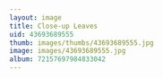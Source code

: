 ```yaml
---
layout: image
title: Close-up Leaves
uid: 43693689555
thumb: images/thumbs/43693689555.jpg
image: images/43693689555.jpg
album: 72157697984833042
---
```


